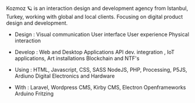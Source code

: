 
Kozmoz 🪐 is an interaction design and development agency from Istanbul, Turkey, working with global and local clients.
Focusing on digital product design and development. 

- Design :
  Visual communication
  User interface
  User experience
  Physical interaction

- Develop : 
  Web and Desktop Applications
  API dev. integration , 
  IoT applications,
  Art installations
  Blockchain and NTF's
  
- Using : 
  HTML, Javascript, CSS, SASS
  NodeJS, 
  PHP,
  Processing, P5JS,
  Ardiuno
  Digital Electronics and Hardware

- With : 
  Laravel,
  Wordpress CMS,
  Kirby CMS,
  Electron
  Openframeworks
  Arduino
  Fritzing



<!---
kozmozio/kozmozio is a ✨ special ✨ repository because its `README.md` (this file) appears on your GitHub profile.
You can click the Preview link to take a look at your changes.
--->
